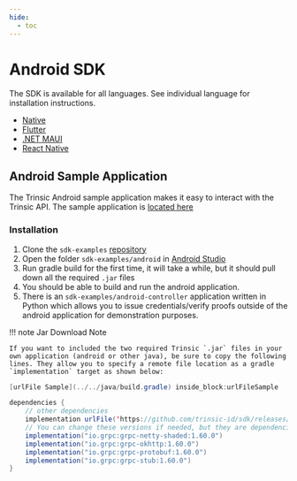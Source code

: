 ```yaml
---
hide:
  - toc
---
```


# Android SDK

The SDK is available for all languages. See individual language for installation instructions.

- [Native](/java/)
- [Flutter](/dart/)
- [.NET MAUI](/dotnet/)
- [React Native](/web/)

## Android Sample Application

The Trinsic Android sample application makes it easy to interact with the Trinsic API. The sample application is [located here](https://github.com/trinsic-id/sdk-examples/tree/main/android)

### Installation
1. Clone the `sdk-examples` [repository](https://github.com/trinsic-id/sdk-examples)
2. Open the folder `sdk-examples/android` in [Android Studio](https://developer.android.com/studio)
3. Run gradle build for the first time, it will take a while, but it should pull down all the required `.jar` files
4. You should be able to build and run the android application.
5. There is an `sdk-examples/android-controller` application written in Python which allows you to issue credentials/verify proofs outside of the android application for demonstration purposes.

!!! note Jar Download Note

    If you want to included the two required Trinsic `.jar` files in your own application (android or other java), be sure to copy the following lines. They allow you to specify a remote file location as a gradle `implementation` target as shown below:

<!--codeinclude-->
```java
[urlFile Sample](../../java/build.gradle) inside_block:urlFileSample
```
<!--/codeinclude-->

```java
dependencies {
    // other dependencies
    implementation urlFile('https://github.com/trinsic-id/sdk/releases/download/v1.13.0/trinsic-services-1.10.0.jar', 'trinsic-services-1.13.0')
    // You can change these versions if needed, but they are dependencies of the above jar file
    implementation("io.grpc:grpc-netty-shaded:1.60.0")
    implementation("io.grpc:grpc-okhttp:1.60.0")
    implementation("io.grpc:grpc-protobuf:1.60.0")
    implementation("io.grpc:grpc-stub:1.60.0")
}
```
